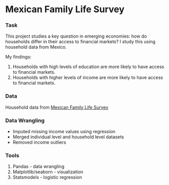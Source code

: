 # Mexican Family Life Survey 
### Task
This project studies a key question in emerging economies: how do households differ in their access to financial markets?
I study this using household data from Mexico.

My findings:

1. Households with high levels of education are more likely to have access to financial markets.
2. Households with higher levels of income are more likely to have access to financial markets.


### Data
Household data from [Mexican Family Life Survey](http://www.ennvih-mxfls.org/english/)

### Data Wrangling
- Imputed missing income values using regression
- Merged individual level and household level datasets
- Removed income outliers

### Tools
1. Pandas - data wrangling
2. Matplotlib/seaborn - visualization
3. Statsmodels - logistic regression
